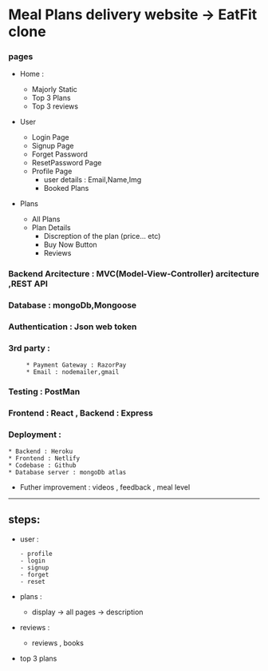 # Meal Plans delivery website -> EatFit clone

### pages

* Home :
   * Majorly Static
   * Top 3 Plans
   * Top 3 reviews

* User
  * Login Page
  * Signup Page
  * Forget Password
  * ResetPassword Page
  * Profile Page
     * user details : Email,Name,Img
     * Booked Plans
* Plans
  * All Plans
  * Plan Details
    * Discreption of the plan (price... etc)
    * Buy Now Button
    * Reviews
### Backend Arcitecture : MVC(Model-View-Controller) arcitecture ,REST API 
### Database : mongoDb,Mongoose
### Authentication : Json web token
### 3rd party : 
         * Payment Gateway : RazorPay
         * Email : nodemailer,gmail
### Testing : PostMan
### Frontend : React , Backend : Express
### Deployment :
    * Backend : Heroku
    * Frontend : Netlify
    * Codebase : Github
    * Database server : mongoDb atlas  
* Futher improvement : videos , feedback , meal level            


-----------------------

## steps:
- user :
      
      - profile
      - login
      - signup
      - forget
      - reset
- plans :
     
     - display -> all pages
               -> description

- reviews :
     
     - reviews , books

- top 3 plans
